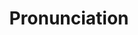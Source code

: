 ---
word: "true"

title: "Pronunciation"

categories: ['']

tags: ['Pronunciation']

arwords: 'النطق'

arexps: []

enwords: ['Pronunciation']

enexps: []

arlexicons: 'ن'

enlexicons: 'P'

authors: ['Ruqayya Roshdy']

translators: ['X']

citations: 'تطبيقات أساسية في المعالجة الآلية للغة العربية'

sources: 'مركز الملك عبدالله بن عبدالعزيز الدولي لخدمة اللغة العربية'

slug: ""
---